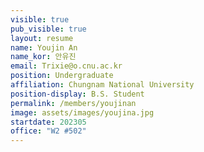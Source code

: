 ```yaml
---
visible: true
pub_visible: true
layout: resume
name: Youjin An
name_kor: 안유진
email: Trixie@o.cnu.ac.kr
position: Undergraduate
affiliation: Chungnam National University
position-display: B.S. Student
permalink: /members/youjinan
image: assets/images/youjina.jpg
startdate: 202305
office: "W2 #502"
---
```

